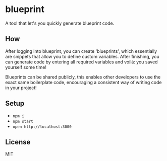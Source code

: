 # blueprint

A tool that let's you quickly generate blueprint code.

## How
After logging into blueprint, you can create 'blueprints', which essentially
are snippets that allow you to define custom variables. After finishing, you
can generate code by entering all required variables and voilá: you saved
yourself some time!

Blueprints can be shared publicly, this enables other developers to use the
exact same boilerplate code, encouraging a consistent way of writing code in
your project!

## Setup
* `npm i`
* `npm start`
* `open http://localhost:3000`

## License
MIT
